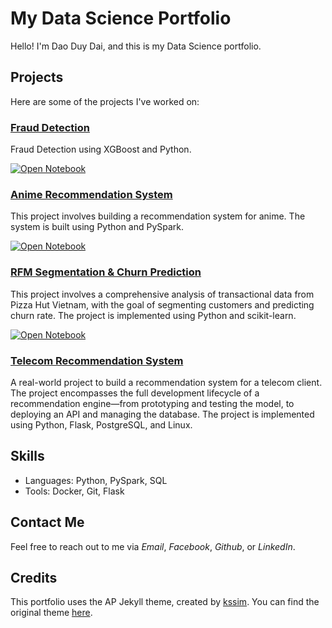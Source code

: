 # My Data Science Portfolio

Hello! I'm Dao Duy Dai, and this is my Data Science portfolio.

## Projects

Here are some of the projects I've worked on:

### [Fraud Detection](/projects/fraud_detection)

Fraud Detection using XGBoost and Python.

[![Open Notebook](https://img.shields.io/badge/Jupyter-Open_Notebook-blue?logo=Jupyter)](/notebooks/Fraud%20Detection.html)

### [Anime Recommendation System](/projects/recommendation_system)

This project involves building a recommendation system for anime. The system is built using Python and PySpark.

[![Open Notebook](https://img.shields.io/badge/Jupyter-Open_Notebook-blue?logo=Jupyter)](/notebooks/Recommendation%20System.html)

### [RFM Segmentation & Churn Prediction](/projects/rfm_segmentation_and_churn_prediction)

This project involves a comprehensive analysis of transactional data from Pizza Hut Vietnam, with the goal of segmenting customers and predicting churn rate. The project is implemented using Python and scikit-learn.

[![Open Notebook](https://img.shields.io/badge/Jupyter-Open_Notebook-blue?logo=Jupyter)](/notebooks/Customer%20Segmentation%20Analysis%20and%20Churn%20Prediction.html)

### [Telecom Recommendation System](/projects/telecom_recommendation_system)

A real-world project to build a recommendation system for a telecom client. The project encompasses the full development lifecycle of a recommendation engine—from prototyping and testing the model, to deploying an API and managing the database. The project is implemented using Python, Flask, PostgreSQL, and Linux.

## Skills

- Languages: Python, PySpark, SQL
- Tools: Docker, Git, Flask

## Contact Me

Feel free to reach out to me via *Email*, *Facebook*, *Github*, or *LinkedIn*.

## Credits

This portfolio uses the AP Jekyll theme, created by [kssim](https://github.com/kssim). You can find the original theme [here](https://github.com/kssim/ap).
